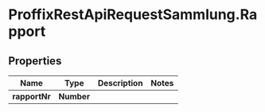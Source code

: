 # ProffixRestApiRequestSammlung.Rapport

## Properties
Name | Type | Description | Notes
------------ | ------------- | ------------- | -------------
**rapportNr** | **Number** |  | 


